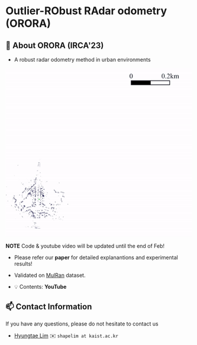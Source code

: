 # Outlier-RObust RAdar odometry (ORORA)

## :bookmark_tabs: About ORORA (IRCA'23)

* A robust radar odometry method in urban environments

<p align="center"><img src=materials/orora_title_video.gif alt="animated" /></p>

**NOTE** Code & youtube video will be updated until the end of Feb!

* Please refer our **paper** for detailed explanantions and experimental results!

* Validated on [MulRan][SemanticKITTIlink] dataset. 

* :bulb: Contents: **YouTube**

[YouTubeLInk]: https://www.youtube.com/watch?v=fogCM159GRk
[arXivlink]: https://arxiv.org/abs/2207.11919
[SemanticKITTIlink]: https://sites.google.com/view/mulran-pr/dataset

## :mailbox: Contact Information
If you have any questions, please do not hesitate to contact us
* [Hyungtae Lim][htlink] :envelope: `shapelim at kaist.ac.kr`

[htlink]: https://github.com/LimHyungTae
